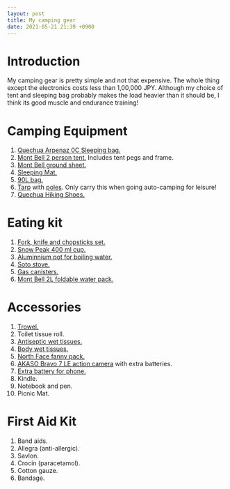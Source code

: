 ```yaml
---
layout: post
title: My camping gear
date: 2021-05-21 21:39 +0900
---
```


# Introduction

My camping gear is pretty simple and not that expensive. The whole thing
except the electronics costs less than 1,00,000 JPY. Although my choice
of tent and sleeping bag probably makes the load heavier than it should
be, I think its good muscle and endurance training!

# Camping Equipment

1. [Quechua Arpenaz 0C Sleeping bag.](https://www.decathlon.co.jp/products/cotton-sleeping-bag-for-camping-arpenaz-0-cotton?variant=30884628856912)
2. [Mont Bell 2 person tent.]() Includes tent pegs and frame.
3. [Mont Bell ground sheet.]()
4. [Sleeping Mat.]()
5. [90L bag.]()
6. [Tarp]() with [poles](). Only carry this when going auto-camping for leisure!
7. [Quechua Hiking Shoes.]()

# Eating kit

1. [Fork, knife and chopsticks set.]()
2. [Snow Peak 400 ml cup.]()
3. [Aluminnium pot for boiling water.]()
4. [Soto stove.]()
5. [Gas canisters.]()
6. [Mont Bell 2L foldable water pack.]()

# Accessories

1. [Trowel.]()
2. Toilet tissue roll.
3. [Antiseptic wet tissues.]()
4. [Body wet tissues.]()
5. [North Face fanny pack.]()
6. [AKASO Bravo 7 LE action camera]() with extra batteries.
7. [Extra battery for phone.]()
8. Kindle.
9. Notebook and pen.
10. Picnic Mat.

# First Aid Kit

1. Band aids.
2. Allegra (anti-allergic).
3. Savlon.
4. Crocin (paracetamol).
5. Cotton gauze.
6. Bandage.
